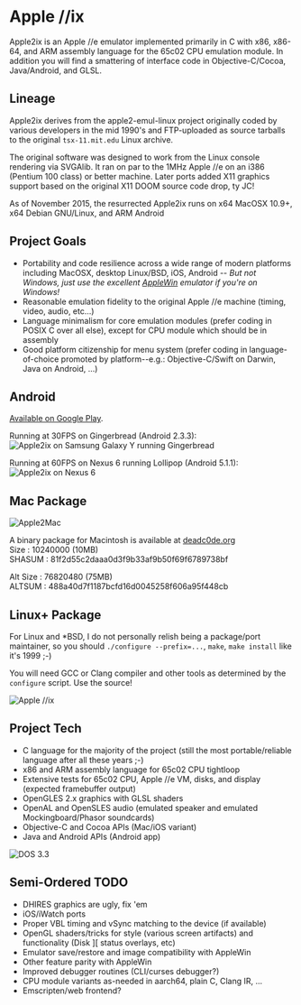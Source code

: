 Apple //ix
==========

Apple2ix is an Apple //e emulator implemented primarily in C with x86, x86-64, and ARM assembly language for the 65c02 CPU emulation module.  In addition you will find a smattering of interface code in Objective-C/Cocoa, Java/Android, and GLSL.

Lineage
-------

Apple2ix derives from the apple2-emul-linux project originally coded by various developers in the mid 1990's and FTP-uploaded as source tarballs to the original `tsx-11.mit.edu` Linux archive.

The original software was designed to work from the Linux console rendering via SVGAlib.  It ran on par to the 1MHz Apple //e on an i386 (Pentium 100 class) or better machine.  Later ports added X11 graphics support based on the original X11 DOOM source code drop, ty JC!

As of November 2015, the resurrected Apple2ix runs on x64 MacOSX 10.9+, x64 Debian GNU/Linux, and ARM Android

Project Goals
-------------

* Portability and code resilience across a wide range of modern platforms including MacOSX, desktop Linux/BSD, iOS, Android -- *But not Windows, just use the excellent [AppleWin](https://github.com/AppleWin/AppleWin) emulator if you're on Windows!*
* Reasonable emulation fidelity to the original Apple //e machine (timing, video, audio, etc...)
* Language minimalism for core emulation modules (prefer coding in POSIX C over all else), except for CPU module which should be in assembly
* Good platform citizenship for menu system (prefer coding in language-of-choice promoted by platform--e.g.: Objective-C/Swift on Darwin, Java on Android, ...)

Android
-------

[Available on Google Play](https://play.google.com/store/apps/details?id=org.deadc0de.apple2ix.basic).

Running at 30FPS on Gingerbread (Android 2.3.3):
![Apple2ix on Samsung Galaxy Y running Gingerbread](https://raw.github.com/mauiaaron/apple2/develop/docs/android-galaxyY.png "Apple //ix")

Running at 60FPS on Nexus 6 running Lollipop (Android 5.1.1):
![Apple2ix on Nexus 6](https://raw.github.com/mauiaaron/apple2/develop/docs/android-nexus6.png "Apple //ix")

Mac Package
-----------

![Apple2Mac](https://raw.github.com/mauiaaron/apple2/master/docs/Apple2Mac.png "Apple2Mac")

A binary package for Macintosh is available at [deadc0de.org](http://deadc0de.org/Apple2Mac/Apple2Mac-0.9.dmg)  
Size : 10240000 (10MB)  
SHASUM : 81f2d55c2daaa0d3f9b33af9b50f69f6789738bf  

Alt Size : 76820480 (75MB)  
ALTSUM : 488a40d7f1187bcfd16d0045258f606a95f448cb  

Linux+ Package
--------------

For Linux and *BSD, I do not personally relish being a package/port maintainer, so you should `./configure --prefix=...`, `make`, `make install` like it's 1999 ;-)

You will need GCC or Clang compiler and other tools as determined by the `configure` script.  Use the source!

![Apple //ix](https://raw.github.com/mauiaaron/apple2/master/docs/Apple2ix.png "Apple //ix")

Project Tech
------------

* C language for the majority of the project (still the most portable/reliable language after all these years ;-)
* x86 and ARM assembly language for 65c02 CPU tightloop
* Extensive tests for 65c02 CPU, Apple //e VM, disks, and display (expected framebuffer output)
* OpenGLES 2.x graphics with GLSL shaders
* OpenAL and OpenSLES audio (emulated speaker and emulated Mockingboard/Phasor soundcards)
* Objective-C and Cocoa APIs (Mac/iOS variant)
* Java and Android APIs (Android app)

![DOS 3.3](https://raw.github.com/mauiaaron/apple2/master/docs/DOS33.png "DOS 3.3 Applesoft BASIC and //e monitor")

Semi-Ordered TODO
-----------------

* DHIRES graphics are ugly, fix 'em
* iOS/iWatch ports
* Proper VBL timing and vSync matching to the device (if available)
* OpenGL shaders/tricks for style (various screen artifacts) and functionality (Disk ][ status overlays, etc)
* Emulator save/restore and image compatibility with AppleWin
* Other feature parity with AppleWin
* Improved debugger routines (CLI/curses debugger?)
* CPU module variants as-needed in aarch64, plain C, Clang IR, ...
* Emscripten/web frontend?
